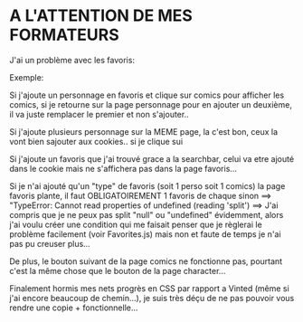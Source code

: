 # A L'ATTENTION DE MES FORMATEURS

J'ai un problème avec les favoris:

Exemple:

Si j'ajoute un personnage en favoris et clique sur comics pour afficher les comics, si je retourne sur la page personnage pour en ajouter un deuxième, il va juste remplacer le premier et non s'ajouter..

Si j'ajoute plusieurs personnage sur la MEME page, la c'est bon, ceux la vont bien sajouter aux cookies.. si je clique sui

Si j'ajoute un favoris que j'ai trouvé grace a la searchbar, celui va etre ajouté dans le cookie mais ne s'affichera pas dans la page favoris...

Si je n'ai ajouté qu'un "type" de favoris (soit 1 perso soit 1 comics) la page favoris plante, il faut OBLIGATOIREMENT 1 favoris de chaque sinon ==> "TypeError: Cannot read properties of undefined (reading 'split') ==> J'ai compris que je ne peux pas split "null" ou "undefined" évidemment, alors j'ai voulu créer une condition qui me faisait penser que je règlerai le problème facilement (voir Favorites.js) mais non et faute de temps je n'ai pas pu creuser plus...

De plus, le bouton suivant de la page comics ne fonctionne pas, pourtant c'est la même chose que le bouton de la page character...

Finalement hormis mes nets progrès en CSS par rapport a Vinted (même si j'ai encore beaucoup de chemin...), je suis très déçu de ne pas pouvoir vous rendre une copie + fonctionnelle...
